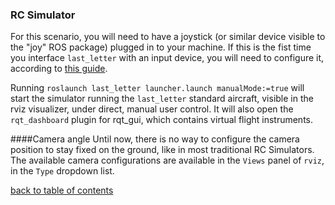 ### RC Simulator

For this scenario, you will need to have a joystick (or similar device visible to the "joy" ROS package) plugged in to your machine. If this is the fist time you interface `last_letter` with an input device, you will need to configure it, according to [this guide](RCCal.md).

Running `roslaunch last_letter launcher.launch manualMode:=true` will start the simulator running the `last_letter` standard aircraft, visible in the rviz visualizer, under direct, manual user control. It will also open the `rqt_dashboard` plugin for rqt_gui, which contains virtual flight instruments.

####Camera angle
Until now, there is no way to configure the camera position to stay fixed on the ground, like in most traditional RC Simulators. The available camera configurations are available in the `Views` panel of `rviz`, in the `Type` dropdown list.

[back to table of contents](../../../README.md)